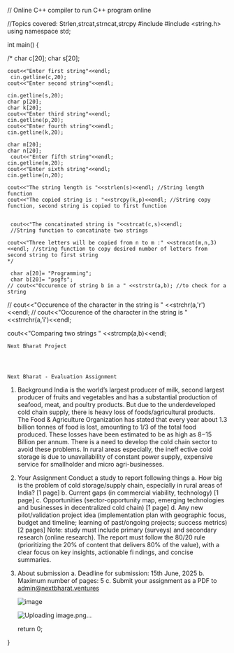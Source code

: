 // Online C++ compiler to run C++ program online

//Topics covered: Strlen,strcat,strncat,strcpy
#include <iostream>
#include <string.h>
using namespace std;


int main() {
    
  /*  char c[20];
    char s[20];
    
    cout<<"Enter first string"<<endl;
     cin.getline(c,20);
    cout<<"Enter second string"<<endl;
   
    cin.getline(s,20);
    char p[20];
    char k[20];
    cout<<"Enter third string"<<endl;
    cin.getline(p,20);
    cout<<"Enter fourth string"<<endl;
    cin.getline(k,20);
    
    char m[20];
    char n[20];
     cout<<"Enter fifth string"<<endl;
    cin.getline(m,20);
    cout<<"Enter sixth string"<<endl;
    cin.getline(n,20);
    
    cout<<"The string length is "<<strlen(s)<<endl; //String length function
    cout<<"The copied string is : "<<strcpy(k,p)<<endl; //String copy function, second string is copied to first function
    
    
     cout<<"The concatinated string is "<<strcat(c,s)<<endl;
     //String function to concatinate two strings
    
    cout<<"Three letters will be copied from n to m :" <<strncat(m,n,3)<<endl; //string function to copy desired number of letters from second string to first string 
    */
     
     char a[20]= "Programming";
     char b[20]= "psgfs";
    // cout<<"Occurence of string b in a " <<strstr(a,b); //to check for a string
   //  cout<<"Occurence of the character in the string is " <<strchr(a,'r')<<endl;
  // cout<<"Occurence of the character in the string is " <<strrchr(a,'i')<<endl;
  
  cout<<"Comparing two strings " <<strcmp(a,b)<<endl;
     
    Next Bharat Project




    Next Bharat - Evaluation Assignment
1. Background
India is the world’s largest producer of milk, second largest producer of fruits and vegetables and has a substantial production of seafood, meat, and poultry products. But due to the underdeveloped cold chain supply, there is heavy loss of foods/agricultural products. The Food & Agriculture Organization has stated that every year about 1.3 billion tonnes of food is lost, amounting to 1/3 of the total food produced. These losses have been estimated to be as high as $8-$15 Billion per annum. There is a need to develop the cold chain sector to avoid these problems. In rural areas especially, the ineff ective cold storage is due to unavailability of constant power supply, expensive service for smallholder and micro agri-businesses.
2. Your Assignment
Conduct a study to report following things
a. How big is the problem of cold storage/supply chain, especially in rural areas of India? [1 page]
b. Current gaps (in commercial viability, technology) [1 page]
c. Opportunities (sector-opportunity map, emerging technologies and businesses in decentralized cold chain) [1 page]
d. Any new pilot/validation project idea (implementation plan with geographic focus, budget and timeline; learning of past/ongoing projects; success metrics) [2 pages]
Note: study must include primary (surveys) and secondary research (online research).
The report must follow the 80/20 rule (prioritizing the 20% of content that delivers 80% of the value), with a clear focus on key insights, actionable fi ndings, and concise summaries.
3. About submission
a. Deadline for submission: 15th June, 2025
b. Maximum number of pages: 5
c. Submit your assignment as a PDF to admin@nextbharat.ventures
    
    ![image](https://github.com/user-attachments/assets/1862b86b-e08e-4ff3-bbe2-d59bb9bda943)

   ![Uploading image.png…]()


    
    
    return 0;
    
}
    
    
